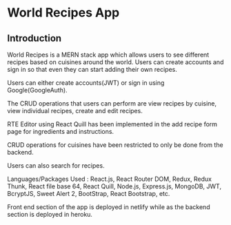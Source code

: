 # World Recipes App

## Introduction

World Recipes is a MERN stack app which allows users to see different recipes based on cuisines around the world.
Users can create accounts and sign in so that even they can start adding their own recipes.

Users can either create accounts(JWT) or sign in using Google(GoogleAuth).

The CRUD operations that users can perform are view recipes by cuisine, view individual recipes, create and edit recipes.

RTE Editor using React Quill has been implemented in the add recipe form page for ingredients and instructions.

CRUD operations for cuisines have been restricted to only be done from the backend.

Users can also search for recipes.

Languages/Packages Used : React.js, React Router DOM, Redux, Redux Thunk, React file
base 64, React Quill, Node.js, Express.js, MongoDB, JWT, BcryptJS, Sweet Alert 2,
BootStrap, React Bootstrap, etc.

Front end section of the app is deployed in netlify while as the backend section is deployed in heroku.

